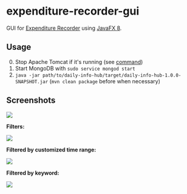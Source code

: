 # expenditure-recorder-gui
GUI for [Expenditure Recorder](https://github.com/YuKitAs/daily-info-hub) using [JavaFX 8](http://docs.oracle.com/javase/8/javafx/get-started-tutorial/jfx-overview.htm#JFXST784).

## Usage

0. Stop Apache Tomcat if it's running (see [command](https://github.com/YuKitAs/tech-note/blob/a02679c7ec2e2c412653da960fb2946d717457d0/service-config/run-and-test-tomcat-on-ubuntu.md))
1. Start MongoDB with `sudo service mongod start`
2. `java -jar path/to/daily-info-hub/target/daily-info-hub-1.0.0-SNAPSHOT.jar` (`mvn clean package` before when necessary)

## Screenshots

![](../master/screenshots/expenditure-recorder-gui-all.png)

**Filters:**

![](../master/screenshots/expenditure-recorder-gui-filter.png)

**Filtered by customized time range:**

![](../master/screenshots/expenditure-recorder-gui-custom-range.png)

**Filtered by keyword:**

![](../master/screenshots/expenditure-recorder-gui-keyword.png)
